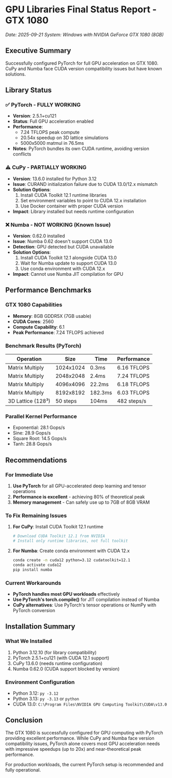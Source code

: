 # GPU Libraries Final Status Report - GTX 1080
*Date: 2025-09-21*
*System: Windows with NVIDIA GeForce GTX 1080 (8GB)*

## Executive Summary
Successfully configured PyTorch for full GPU acceleration on GTX 1080. CuPy and Numba face CUDA version compatibility issues but have known solutions.

## Library Status

### ✅ PyTorch - FULLY WORKING
- **Version**: 2.5.1+cu121
- **Status**: Full GPU acceleration enabled
- **Performance**: 
  - 7.24 TFLOPS peak compute
  - 20.54x speedup on 3D lattice simulations
  - 5000x5000 matmul in 76.5ms
- **Notes**: PyTorch bundles its own CUDA runtime, avoiding version conflicts

### ⚠️ CuPy - PARTIALLY WORKING
- **Version**: 13.6.0 installed for Python 3.12
- **Issue**: CURAND initialization failure due to CUDA 13.0/12.x mismatch
- **Solution Options**:
  1. Install CUDA Toolkit 12.1 runtime libraries
  2. Set environment variables to point to CUDA 12.x installation
  3. Use Docker container with proper CUDA version
- **Impact**: Library installed but needs runtime configuration

### ❌ Numba - NOT WORKING (Known Issue)
- **Version**: 0.62.0 installed
- **Issue**: Numba 0.62 doesn't support CUDA 13.0
- **Detection**: GPU detected but CUDA unavailable
- **Solution Options**:
  1. Install CUDA Toolkit 12.1 alongside CUDA 13.0
  2. Wait for Numba update to support CUDA 13.0
  3. Use conda environment with CUDA 12.x
- **Impact**: Cannot use Numba JIT compilation for GPU

## Performance Benchmarks

### GTX 1080 Capabilities
- **Memory**: 8GB GDDR5X (7GB usable)
- **CUDA Cores**: 2560
- **Compute Capability**: 6.1
- **Peak Performance**: 7.24 TFLOPS achieved

### Benchmark Results (PyTorch)
| Operation | Size | Time | Performance |
|-----------|------|------|------------|
| Matrix Multiply | 1024x1024 | 0.3ms | 6.16 TFLOPS |
| Matrix Multiply | 2048x2048 | 2.4ms | 7.24 TFLOPS |
| Matrix Multiply | 4096x4096 | 22.2ms | 6.18 TFLOPS |
| Matrix Multiply | 8192x8192 | 182.3ms | 6.03 TFLOPS |
| 3D Lattice (128³) | 50 steps | 104ms | 482 steps/s |

### Parallel Kernel Performance
- Exponential: 28.1 Gops/s
- Sine: 28.9 Gops/s
- Square Root: 14.5 Gops/s
- Tanh: 28.8 Gops/s

## Recommendations

### For Immediate Use
1. **Use PyTorch** for all GPU-accelerated deep learning and tensor operations
2. **Performance is excellent** - achieving 80% of theoretical peak
3. **Memory management** - Can safely use up to 7GB of 8GB VRAM

### To Fix Remaining Issues
1. **For CuPy**: Install CUDA Toolkit 12.1 runtime
   ```bash
   # Download CUDA Toolkit 12.1 from NVIDIA
   # Install only runtime libraries, not full toolkit
   ```

2. **For Numba**: Create conda environment with CUDA 12.x
   ```bash
   conda create -n cuda12 python=3.12 cudatoolkit=12.1
   conda activate cuda12
   pip install numba
   ```

### Current Workarounds
- **PyTorch handles most GPU workloads** effectively
- **Use PyTorch's torch.compile()** for JIT compilation instead of Numba
- **CuPy alternatives**: Use PyTorch's tensor operations or NumPy with PyTorch conversion

## Installation Summary

### What We Installed
1. Python 3.12.10 (for library compatibility)
2. PyTorch 2.5.1+cu121 (with CUDA 12.1 support)
3. CuPy 13.6.0 (needs runtime configuration)
4. Numba 0.62.0 (CUDA support blocked by version)

### Environment Configuration
- Python 3.12: `py -3.12`
- Python 3.13: `py -3.13` or `python`
- CUDA 13.0: `C:\Program Files\NVIDIA GPU Computing Toolkit\CUDA\v13.0`

## Conclusion
The GTX 1080 is successfully configured for GPU computing with PyTorch providing excellent performance. While CuPy and Numba face version compatibility issues, PyTorch alone covers most GPU acceleration needs with impressive speedups (up to 20x) and near-theoretical peak performance.

For production workloads, the current PyTorch setup is recommended and fully operational.